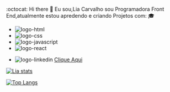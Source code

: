  :octocat: Hi there 👋
 Eu sou,Lia Carvalho sou Programadora Front End,atualmente estou apredendo e criando Projetos com: :mortar_board:
 
 - <img src="https://img.shields.io/badge/HTML-239120?style=for-the-badge&logo=html5&logoColor=white" alt="logo-html"/>
 
 - <img src="https://img.shields.io/badge/CSS3-1572B6?style=for-the-badge&logo=css3&logoColor=white" alt="logo-css"/>
 
 - <img src="https://img.shields.io/badge/JavaScript-F7DF1E?style=for-the-badge&logo=javascript&logoColor=black" alt="logo-javascript"/>
 
 - <img src="https://img.shields.io/badge/React-20232A?style=for-the-badge&logo=react&logoColor=61DAFB" alt="logo-react"/>
 
 - <img src="https://img.shields.io/badge/LinkedIn-0077B5?style=for-the-badge&logo=linkedin&logoColor=white" alt="logo-linkedin"/> <a href="https://www.linkedin.com/in/natalia-carvalho-2626b4243?lipi=urn%3Ali%3Apage%3Ad_flagship3_profile_view_base%3BxCWakYuDTDSGcrDH4ebc%2Bw%3D%3D"> Clique Aqui<a/> 
 
 [![Lia stats](https://github-readme-stats.vercel.app/api?username=liacarvalho88)](https://github.com/anuraghazra/github-readme-stats)
 
 [![Top Langs](https://github-readme-stats.vercel.app/api/top-langs/?username=liacarvalho88)](https://github.com/anuraghazra/github-readme-stats)
 
 

